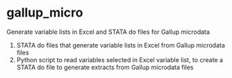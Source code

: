 # gallup_micro
Generate variable lists in Excel and STATA do files for Gallup microdata

1. STATA do files that generate variable lists in Excel from Gallup microdata files
2. Python script to read variables selected in Excel variable list, to create a STATA do file to generate extracts from Gallup microdata files
